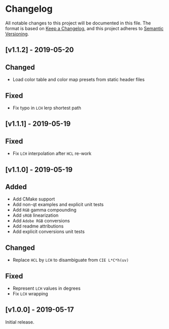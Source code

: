 # Changelog
All notable changes to this project will be documented in this file.
The format is based on [Keep a Changelog](https://keepachangelog.com/en/1.0.0/), and this project adheres to [Semantic Versioning](https://semver.org/spec/v2.0.0.html).


## [v1.1.2] - 2019-05-20

## Changed
- Load color table and color map presets from static header files

## Fixed
- Fix typo in `LCH` lerp shortest path


## [v1.1.1] - 2019-05-19

## Fixed
- Fix `LCH` interpolation after `HCL` re-work


## [v1.1.0] - 2019-05-19

## Added
- Add CMake support
- Add non-qt examples and explicit unit tests
- Add `RGB` gamma compounding
- Add `sRGB` linearization
- Add `Adobe RGB` conversions
- Add readme attributions
- Add explicit conversions unit tests

## Changed
- Replace `HCL` by `LCH` to disambiguate from `CIE L*C*h(uv)`

## Fixed
- Represent `LCH` values in degrees
- Fix `LCH` wrapping


## [v1.0.0] - 2019-05-17
Initial release.
